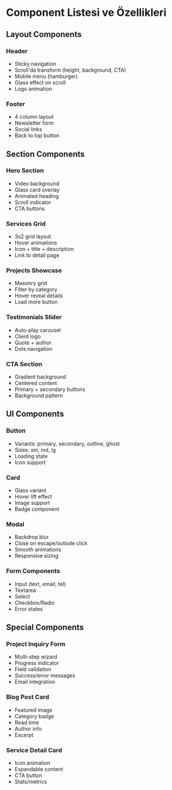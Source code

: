 # Component Listesi ve Özellikleri

## Layout Components

### Header
- Sticky navigation
- Scroll'da transform (height, background, CTA)
- Mobile menu (hamburger)
- Glass effect on scroll
- Logo animation

### Footer
- 4 column layout
- Newsletter form
- Social links
- Back to top button

## Section Components

### Hero Section
- Video background
- Glass card overlay
- Animated heading
- Scroll indicator
- CTA buttons

### Services Grid
- 3x2 grid layout
- Hover animations
- Icon + title + description
- Link to detail page

### Projects Showcase
- Masonry grid
- Filter by category
- Hover reveal details
- Load more button

### Testimonials Slider
- Auto-play carousel
- Client logo
- Quote + author
- Dots navigation

### CTA Section
- Gradient background
- Centered content
- Primary + secondary buttons
- Background pattern

## UI Components

### Button
- Variants: primary, secondary, outline, ghost
- Sizes: sm, md, lg
- Loading state
- Icon support

### Card
- Glass variant
- Hover lift effect
- Image support
- Badge component

### Modal
- Backdrop blur
- Close on escape/outside click
- Smooth animations
- Responsive sizing

### Form Components
- Input (text, email, tel)
- Textarea
- Select
- Checkbox/Radio
- Error states

## Special Components

### Project Inquiry Form
- Multi-step wizard
- Progress indicator
- Field validation
- Success/error messages
- Email integration

### Blog Post Card
- Featured image
- Category badge
- Read time
- Author info
- Excerpt

### Service Detail Card
- Icon animation
- Expandable content
- CTA button
- Stats/metrics